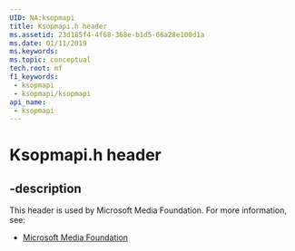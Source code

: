 ```yaml
---
UID: NA:ksopmapi
title: Ksopmapi.h header
ms.assetid: 23d185f4-4f68-368e-b1d5-66a28e100d1a
ms.date: 01/11/2019
ms.keywords: 
ms.topic: conceptual
tech.root: mf
f1_keywords:
 - ksopmapi
 - ksopmapi/ksopmapi
api_name:
 - ksopmapi
---
```


# Ksopmapi.h header


## -description

This header is used by Microsoft Media Foundation. For more information, see:

- [Microsoft Media Foundation](../_mf/index.md)

